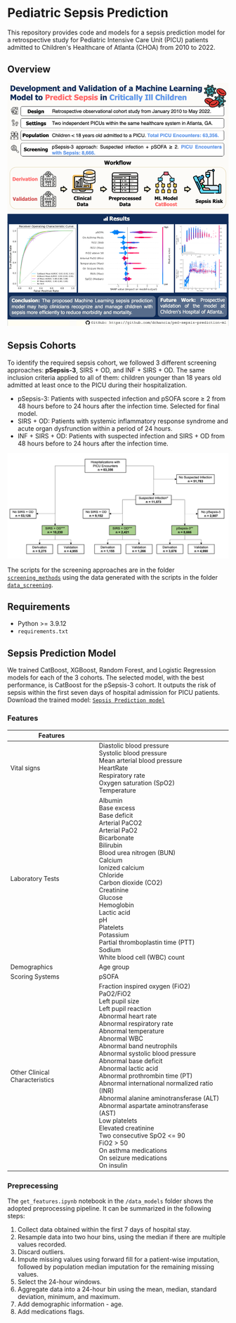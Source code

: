 # Pediatric Sepsis Prediction

This repository provides code and models for a sepsis prediction model for a retrospective study for Pediatric Intensive Care Unit (PICU) patients admitted to Children's Healthcare of Atlanta (CHOA) from 2010 to 2022.

## Overview

![Graphical Abstract](./files/graphical_abstract.png)

## Sepsis Cohorts

To identify the required sepsis cohort, we followed 3 different screening approaches: **pSepsis-3**, SIRS + OD, and INF + SIRS + OD. The same inclusion criteria applied to all of them: children younger than 18 years old admitted at least once to the PICU during their hospitalization.

- pSepsis-3: Patients with suspected infection and pSOFA score $\ge$ 2 from 48 hours before to 24 hours after the infection time. Selected for final model.
- SIRS + OD: Patients with systemic inflammatory response syndrome and acute organ dysfrunction within a period of 24 hours.
- INF + SIRS + OD: Patients with suspected infection and SIRS + OD from 48 hours before to 24 hours after the infection time.

![Cohorts Flow Diagram](./files/flow_diagram.png)

The scripts for the screening approaches are in the folder [`screening_methods`](./screening_methods/) using the data generated with the scripts in the folder [`data_screening`](./data_screening/).

## Requirements

- Python >= 3.9.12
- `requirements.txt`

## Sepsis Prediction Model

We trained CatBoost, XGBoost, Random Forest, and Logistic Regression models for each of the 3 cohorts. The selected model, with the best performance, is CatBoost for the pSepsis-3 cohort. It outputs the risk of sepsis within the first seven days of hospital admission for PICU patients. Download the trained model: [`Sepsis Prediction model`](./models/sepsis_catboost.cbm)

### Features

| Features |         |
|----------|---------|
| Vital signs     | Diastolic blood pressure<br>Systolic blood pressure<br>Mean arterial blood pressure<br>HeartRate<br>Respiratory rate <br>Oxygen saturation (SpO2)<br>Temperature |
| Laboratory Tests| Albumin<br>Base excess<br>Base deficit<br>Arterial PaCO2<br>Arterial PaO2<br>Bicarbonate<br>Bilirubin<br>Blood urea nitrogen (BUN)<br>Calcium<br>Ionized calcium<br>Chloride<br>Carbon dioxide (CO2)<br>Creatinine<br>Glucose<br>Hemoglobin<br>Lactic acid<br>pH<br>Platelets<br>Potassium<br>Partial thromboplastin time (PTT)<br>Sodium<br>White blood cell (WBC) count |
| Demographics                   | Age group                                     |
| Scoring Systems                | pSOFA                                         |
| Other Clinical Characteristics | Fraction inspired oxygen (FiO2)<br>PaO2/FiO2<br>Left pupil size<br>Left pupil reaction<br>Abnormal heart rate<br>Abnormal respiratory rate<br>Abnormal temperature<br>Abnormal WBC<br>Abnormal band neutrophils<br>Abnormal systolic blood pressure<br>Abnormal base deficit<br>Abnormal lactic acid<br>Abnormal prothrombin time (PT)<br>Abnormal international normalized ratio (INR)<br>Abnormal alanine aminotransferase (ALT)<br>Abnormal aspartate aminotransferase (AST)<br>Low platelets<br>Elevated creatinine<br>Two consecutive SpO2 <= 90<br>FiO2 > 50<br>On asthma medications<br>On seizure medications<br>On insulin |

### Preprecessing

The `get_features.ipynb` notebook in the `/data_models` folder shows the adopted preprocessing pipeline. It can be summarized in the following steps:

1. Collect data obtained within the first 7 days of hospital stay.
2. Resample data into two hour bins, using the median if there are multiple values recorded.
3. Discard outliers.
4. Impute missing values using forward fill for a patient-wise imputation, followed by population median imputation for the remaining missing values.
5. Select the 24-hour windows.
6. Aggregate data into a 24-hour bin using the mean, median, standard deviation, minimum, and maximum.
7. Add demographic information - age.
8. Add medications flags.

